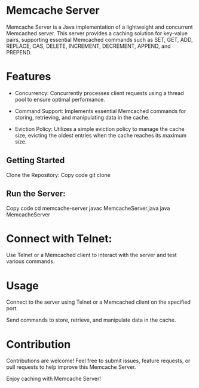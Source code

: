 # Memcache Server
Memcache Server is a Java implementation of a lightweight and concurrent Memcached server. This server provides a caching solution for key-value pairs, supporting essential Memcached commands such as SET, GET, ADD, REPLACE, CAS, DELETE, INCREMENT, DECREMENT, APPEND, and PREPEND.

# Features
* Concurrency: Concurrently processes client requests using a thread pool to ensure optimal performance.

* Command Support: Implements essential Memcached commands for storing, retrieving, and manipulating data in the cache.

* Eviction Policy: Utilizes a simple eviction policy to manage the cache size, evicting the oldest entries when the cache reaches its maximum size.

## Getting Started
Clone the Repository:
Copy code
git clone <repository-url>

## Run the Server:
Copy code
cd memcache-server
javac MemcacheServer.java
java MemcacheServer

# Connect with Telnet:
Use Telnet or a Memcached client to interact with the server and test various commands.

# Usage
Connect to the server using Telnet or a Memcached client on the specified port.

Send commands to store, retrieve, and manipulate data in the cache.

# Contribution
Contributions are welcome! Feel free to submit issues, feature requests, or pull requests to help improve this Memcache Server.

Enjoy caching with Memcache Server!
